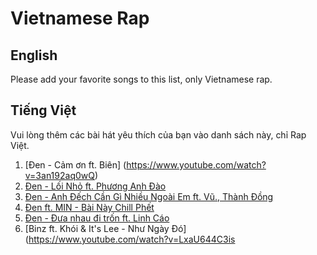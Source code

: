 # Vietnamese Rap

## English

Please add your favorite songs to this list, only Vietnamese rap.

## Tiếng Việt

Vui lòng thêm các bài hát yêu thích của bạn vào danh sách này, chỉ Rap Việt.

1. [Đen - Cảm ơn ft. Biên] (https://www.youtube.com/watch?v=3an192aq0wQ)
2. [Đen - Lối Nhỏ ft. Phương Anh Đào](https://www.youtube.com/watch?v=KKc_RMln5UY)
3. [Đen - Anh Đếch Cần Gì Nhiều Ngoài Em ft. Vũ., Thành Đồng](https://www.youtube.com/watch?v=KdrbBJNFwGw)
4. [Đen ft. MIN - Bài Này Chill Phết](https://www.youtube.com/watch?v=ddaEtFOsFeM)
5. [Đen - Đưa nhau đi trốn ft. Linh Cáo](https://www.youtube.com/watch?v=5e7e_KZINA4)
6. [Binz ft. Khói & It's Lee - Như Ngày Đó](https://www.youtube.com/watch?v=LxaU644C3is

